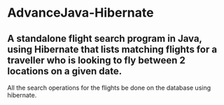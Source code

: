 # AdvanceJava-Hibernate
## A standalone flight search program in Java, using Hibernate that lists matching flights for a traveller who is looking to fly between 2 locations on a given date. 
All the search operations for the flights be done on the database using hibernate.
